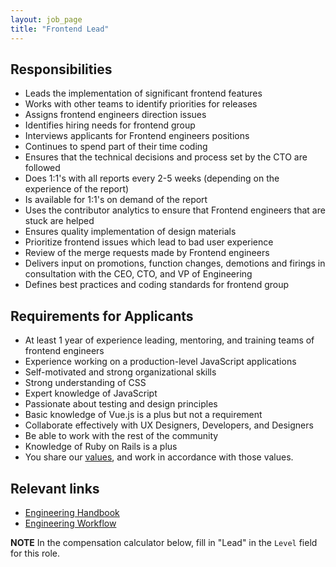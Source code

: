```yaml
---
layout: job_page
title: "Frontend Lead"
---
```


## Responsibilities

* Leads the implementation of significant frontend features
* Works with other teams to identify priorities for releases
* Assigns frontend engineers direction issues
* Identifies hiring needs for frontend group
* Interviews applicants for Frontend engineers positions
* Continues to spend part of their time coding
* Ensures that the technical decisions and process set by the CTO are followed
* Does 1:1's with all reports every 2-5 weeks (depending on the experience of the report)
* Is available for 1:1's on demand of the report
* Uses the contributor analytics to ensure that Frontend engineers that are stuck are helped
* Ensures quality implementation of design materials
* Prioritize frontend issues which lead to bad user experience
* Review of the merge requests made by Frontend engineers
* Delivers input on promotions, function changes, demotions and firings in consultation with the CEO, CTO, and VP of Engineering
* Defines best practices and coding standards for frontend group

## Requirements for Applicants

* At least 1 year of experience leading, mentoring, and training teams of frontend engineers
* Experience working on a production-level JavaScript applications
* Self-motivated and strong organizational skills
* Strong understanding of CSS
* Expert knowledge of JavaScript
* Passionate about testing and design principles
* Basic knowledge of Vue.js is a plus but not a requirement
* Collaborate effectively with UX Designers, Developers, and Designers
* Be able to work with the rest of the community
* Knowledge of Ruby on Rails is a plus
* You share our [values](/handbook/values), and work in accordance with those values.

## Relevant links

- [Engineering Handbook](/handbook/engineering)
- [Engineering Workflow](/handbook/engineering/workflow)



**NOTE** In the compensation calculator below, fill in "Lead" in the `Level` field for this role.
